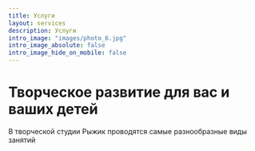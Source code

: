 ```yaml
---
title: Услуги
layout: services
description: Услуги
intro_image: "images/photo_6.jpg"
intro_image_absolute: false
intro_image_hide_on_mobile: false
---
```


# Творческое развитие для вас и ваших детей

В творческой студии Рыжик проводятся самые разнообразные виды занятий
